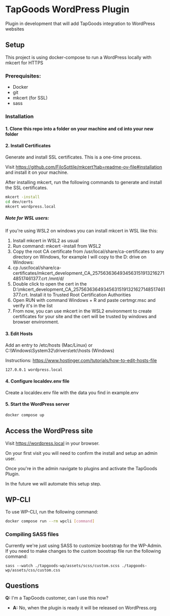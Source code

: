 # TapGoods WordPress Plugin

Plugin in development that will add TapGoods integration to WordPress websites

## Setup

This project is using docker-compose to run a WordPress locally with mkcert for HTTPS

### Prerequisites:
- Docker
- git
- mkcert (for SSL)
- sass 

### Installation
#### 1. Clone this repo into a folder on your machine and cd into your new folder

#### 2. Install Certificates

Generate and install SSL certificates. This is a one-time process.

Visit https://github.com/FiloSottile/mkcert?tab=readme-ov-file#installation and install it on your machine.

After installing mkcert, run the following commands to generate and install the SSL certificates.

```bash
mkcert -install
cd dev/certs
mkcert wordpress.local
```

##### Note for WSL users:

If you're using WSL2 on windows you can install mkcert in WSL like this:
1. Install mkcert in WSL2 as usual
1. Run command: mkcert -install from WSL2
1. Copy the root CA certificate from /usr/local/share/ca-certificates to any directory on Windows, for example I will copy to the D: drive on Windows:
1. cp /usr/local/share/ca-certificates/mkcert_development_CA_257563636493456315191321627148517461377.crt /mnt/d/
1. Double click to open the cert in the D:\mkcert_development_CA_257563636493456315191321627148517461377.crt. Install it to Trusted Root Certification Authorities
1. Open RUN with command Windows + R and paste certmgr.msc and verify it's in the list
1. From now, you can use mkcert in the WSL2 environment to create certificates for your site and the cert will be trusted by windows and browser environment.

#### 3. Edit Hosts

 Add an entry to /etc/hosts (Mac/Linux) or C:\Windows\System32\drivers\etc\hosts (Windows)

Instructions: https://www.hostinger.com/tutorials/how-to-edit-hosts-file

```bash
127.0.0.1 wordpress.local
```

#### 4. Configure localdev.env file

Create a localdev.env file with the data you find in example.env

#### 5. Start the WordPress server

```bash
docker compose up
```

## Access the WordPress site

Visit https://wordpress.local in your browser.

On your first visit you will need to confirm the install and setup an admin user.

Once you're in the admin navigate to plugins and activate the TapGoods Plugin.

In the future we will automate this setup step.

## WP-CLI

To use WP-CLI, run the following command:

```bash
docker compose run --rm wpcli [command]
```

### Compiling SASS files

Currently we're just using SASS to customize bootstrap for the WP-Admin. If you need to make changes to the custom boostrap file run the following command:
```
sass --watch ./tapgoods-wp/assets/scss/custom.scss ./tapgoods-wp/assets/css/custom.css
```
## Questions

**Q:** I'm a TapGoods customer, can I use this now?
- **A:** No, when the plugin is ready it will be released on WordPress.org

